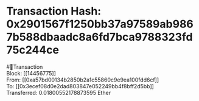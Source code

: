 
Transaction Hash: 0x2901567f1250bb37a97589ab9867b588dbaadc8a6fd7bca9788323fd75c244ce
====================================================================================
  
#💸Transaction  
Block: [[14456775]]  
From: [[0xa57bd00134b2850b2a1c55860c9e9ea100fdd6cf]]  
To: [[0x3ecef08d0e2dad803847e052249bb4f8bff2d5bb]]  
Transferred: 0.01800552178873595 Ether